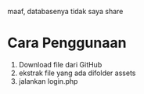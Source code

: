 maaf, databasenya tidak saya share

# Cara Penggunaan

1. Download file dari GitHub
2. ekstrak file yang ada difolder assets
3. jalankan login.php
